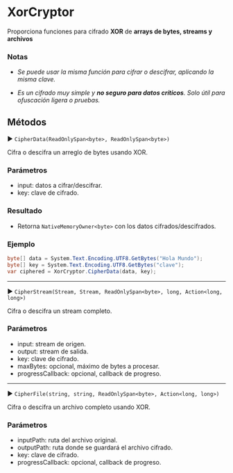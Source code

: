 # XorCryptor

Proporciona funciones para cifrado **XOR** de **arrays de bytes, streams y archivos**

### Notas

- *Se puede usar la misma función para cifrar o descifrar, aplicando la misma clave.*

- *Es un cifrado muy simple y **no seguro para datos críticos**. Solo útil para ofuscación ligera o pruebas.*

## Métodos

▶ `CipherData(ReadOnlySpan<byte>, ReadOnlySpan<byte>)`

Cifra o descifra un arreglo de bytes usando XOR.

### Parámetros

* input: datos a cifrar/descifrar.
* key: clave de cifrado.

### Resultado

* Retorna `NativeMemoryOwner<byte>` con los datos cifrados/descifrados.

### Ejemplo

```csharp
byte[] data = System.Text.Encoding.UTF8.GetBytes("Hola Mundo");
byte[] key = System.Text.Encoding.UTF8.GetBytes("clave");
var ciphered = XorCryptor.CipherData(data, key);
```

---

▶ `CipherStream(Stream, Stream, ReadOnlySpan<byte>, long, Action<long, long>)`

Cifra o descifra un stream completo.

### Parámetros

* input: stream de origen.
* output: stream de salida.
* key: clave de cifrado.
* maxBytes: opcional, máximo de bytes a procesar.
* progressCallback: opcional, callback de progreso.

---

▶ `CipherFile(string, string, ReadOnlySpan<byte>, Action<long, long>)`

Cifra o descifra un archivo completo usando XOR.

### Parámetros

* inputPath: ruta del archivo original.
* outputPath: ruta donde se guardará el archivo cifrado.
* key: clave de cifrado.
* progressCallback: opcional, callback de progreso.